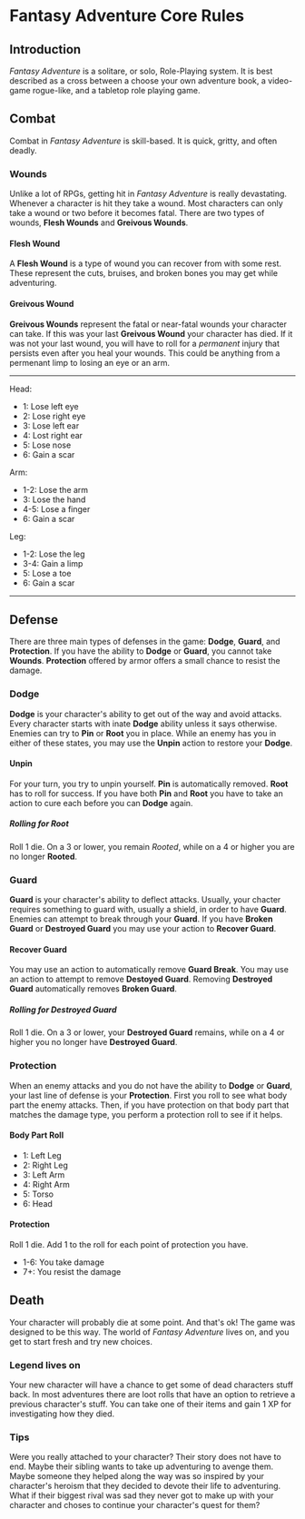 # Fantasy Adventure Core Rules

## Introduction

*Fantasy Adventure* is a solitare, or solo, Role-Playing system. It is best described as a cross between a choose your own adventure book, a video-game rogue-like, and a tabletop role playing game.

## Combat

Combat in *Fantasy Adventure* is skill-based. It is quick, gritty, and often deadly.

### Wounds

Unlike a lot of RPGs, getting hit in *Fantasy Adventure* is really devastating. Whenever a character is hit they take a wound. Most characters can only take a wound or two before it becomes fatal. There are two types of wounds, **Flesh Wounds** and **Greivous Wounds**.

#### Flesh Wound

A **Flesh Wound** is a type of wound you can recover from with some rest. These represent the cuts, bruises, and broken bones you may get while adventuring. 

#### Greivous Wound

**Greivous Wounds** represent the fatal or near-fatal wounds your character can take. If this was your last **Greivous Wound** your character has died. If it was not your last wound, you will have to roll for a *permanent* injury that persists even after you heal your wounds. This could be anything from a permenant limp to losing an eye or an arm.

---

Head: 
* 1: Lose left eye
* 2: Lose right eye
* 3: Lose left ear
* 4: Lost right ear
* 5: Lose nose
* 6: Gain a scar

Arm:
* 1-2: Lose the arm
* 3: Lose the hand
* 4-5: Lose a finger
* 6: Gain a scar

Leg: 
* 1-2: Lose the leg
* 3-4: Gain a limp
* 5: Lose a toe
* 6: Gain a scar

---

## Defense

There are three main types of defenses in the game: **Dodge**, **Guard**, and **Protection**. If you have the ability to **Dodge** or **Guard**, you cannot take **Wounds**. **Protection** offered by armor offers a small chance to resist the damage.

### Dodge

**Dodge** is your character's ability to get out of the way and avoid attacks. Every character starts with inate **Dodge** ability unless it says otherwise. Enemies can try to **Pin** or **Root** you in place. While an enemy has you in either of these states, you may use the **Unpin** action to restore your **Dodge**.

#### Unpin

For your turn, you try to unpin yourself. **Pin** is automatically removed. **Root** has to roll for success. If you have both **Pin** and **Root** you have to take an action to cure each before you can **Dodge** again.


##### Rolling for **Root**

Roll 1 die. On a 3 or lower, you remain *Rooted*, while on a 4 or higher you are no longer **Rooted**.

### Guard

**Guard** is your character's ability to deflect attacks. Usually, your chacter requires something to guard with, usually a shield, in order to have **Guard**. Enemies can attempt to break through your **Guard**. If you have **Broken Guard** or **Destroyed Guard** you may use your action to **Recover Guard**.

#### Recover Guard

You may use an action to automatically remove **Guard Break**. You may use an action to attempt to remove **Destoyed Guard**. Removing **Destroyed Guard** automatically removes **Broken Guard**.

##### Rolling for **Destroyed Guard**

Roll 1 die. On a 3 or lower, your **Destroyed Guard** remains, while on a 4 or higher you no longer have **Destroyed Guard**.

### Protection

When an enemy attacks and you do not have the ability to **Dodge** or **Guard**, your last line of defense is your **Protection**. First you roll to see what body part the enemy attacks. Then, if you have protection on that body part that matches the damage type, you perform a protection roll to see if it helps. 

#### Body Part Roll

* 1: Left Leg
* 2: Right Leg
* 3: Left Arm
* 4: Right Arm
* 5: Torso
* 6: Head

#### Protection

Roll 1 die. Add 1 to the roll for each point of protection you have.

* 1-6: You take damage
* 7+: You resist the damage

## Death

Your character will probably die at some point. And that's ok! The game was designed to be this way. The world of *Fantasy Adventure* lives on, and you get to start fresh and try new choices. 

### Legend lives on

Your new character will have a chance to get some of dead characters stuff back. In most adventures there are loot rolls that have an option to retrieve a previous character's stuff. You can take one of their items and gain 1 XP for investigating how they died.

### Tips

Were you really attached to your character? Their story does not have to end. Maybe their sibling wants to take up adventuring to avenge them. Maybe someone they helped along the way was so inspired by your character's heroism that they decided to devote their life to adventuring. What if their biggest rival was sad they never got to make up with your character and choses to continue your character's quest for them?
